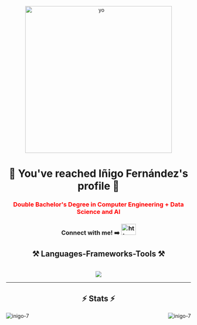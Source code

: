 <div align="center">
  <img src="https://github.com/INIGO-7/INIGO-7/assets/58185185/c049c5b4-b546-49cb-accf-a2e70c4430bf" alt="yo" width="400px">
</div>
<h1 align="center">🌟 You've reached Iñigo Fernández's profile 🌟</h1>
<h3 style="color: red" align="center">Double Bachelor's Degree in Computer Engineering + Data Science and AI</h3>
<div align="center">
  <h3>Connect with me!  ➡️   <a href="https://www.linkedin.com/in/i%C3%B1igo-fern%C3%A1ndez-sope%C3%B1a-090564194/" target="blank">
    <img src="https://raw.githubusercontent.com/rahuldkjain/github-profile-readme-generator/master/src/images/icons/Social/linked-in-alt.svg" alt="https://www.linkedin.com/in/i%c3%b1igo-fern%c3%a1ndez-sope%c3%b1a-090564194/?lipi=urn%3ali%3apage%3ad_flagship3_feed%3bjezq2uo5q06xgn%2bjdjv5na%3d%3d" height="30" width="40" />
  </a></h3>
</div>

<h2 align="center">⚒️ Languages-Frameworks-Tools ⚒️</h2>
<br/>
<div align="center">
    <img src="https://skillicons.dev/icons?i=html,css,bootstrap,vue,react,typescript,javascript,django,flask,selenium,firebase,aws,azure,docker,git,github,vscode,figma,linux,bash,python,pytorch,sklearn,opencv,mysql,r,c,java" />
</div>
<hr>
<h2 align="center">⚡ Stats ⚡</h2>
<div align="center" style="display: flex; justify-content: space-between;">
  <img src="https://github-readme-stats.vercel.app/api?username=inigo-7&show_icons=true&locale=en&theme=react" alt="inigo-7" style="margin-right: 20px;" />
  <img src="https://github-readme-streak-stats.herokuapp.com/?user=inigo-7&theme=react" alt="inigo-7" style="margin-left: 20px;" />
</div>
